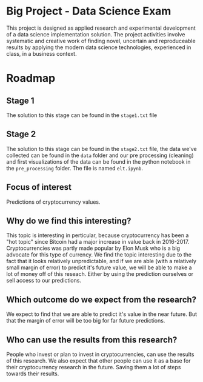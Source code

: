 
# Big Project - Data Science Exam
This project is designed as applied research and experimental development of a data science implementation solution. The project activities involve systematic and creative work of finding novel, uncertain and reproduceable results by applying the modern data science technologies, experienced in class, in a business context.

# Roadmap
## Stage 1
The solution to this stage can be found in the `stage1.txt` file
## Stage 2
The solution to this stage can be found in the `stage2.txt` file, the data we've collected can be found in the `data` folder and our pre processing (cleaning) and first visualizations of the data can be found in the python notebook in the `pre_processing` folder. The file is named `elt.ipynb`. 

## Focus of interest
Predictions of cryptocurrency values.

## Why do we find this interesting?
This topic is interesting in perticular, because cryptocurrency has been a "hot topic" since Bitcoin had a major increase in value back in 2016-2017. Cryptocurrencies was partly made popular by Elon Musk who is a big advocate for this type of currency.
We find the topic interesting due to the fact that it looks relatively unpredictable, and if we are able (with a relatively small margin of error) to predict it's future value, we will be able to make a lot of money off of this reseach. Either by using the prediction ourselves or sell access to our predictions.

## Which outcome do we expect from the research?
We expect to find that we are able to predict it's value in the near future. But that the margin of error will be too big for far future predictions. 

## Who can use the results from this research?
People who invest or plan to invest in cryptocurrencies, can use the results of this research.
We also expect that other people can use it as a base for their cryptocurrency research in the future. Saving them a lot of steps towards their results. 